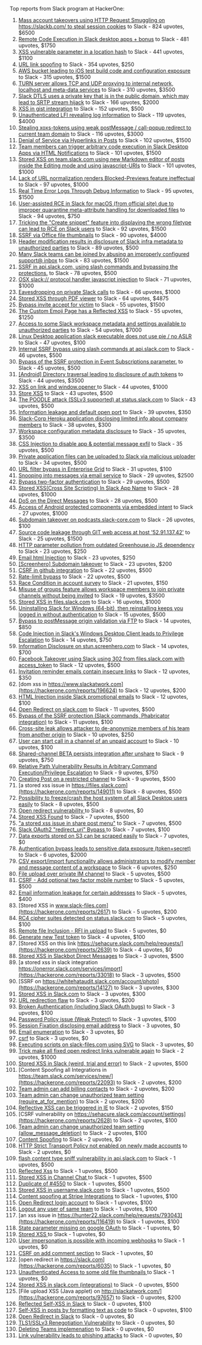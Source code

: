 Top reports from Slack program at HackerOne:

1. [Mass account takeovers using HTTP Request Smuggling on https://slackb.com/ to steal session cookies](https://hackerone.com/reports/737140) to Slack - 824 upvotes, $6500
2. [Remote Code Execution in Slack desktop apps + bonus](https://hackerone.com/reports/783877) to Slack - 481 upvotes, $1750
3. [XSS vulnerable parameter in a location hash](https://hackerone.com/reports/146336) to Slack - 441 upvotes, $1100
4. [URL link spoofing](https://hackerone.com/reports/481472) to Slack - 354 upvotes, $250
5. [AWS bucket leading to iOS test build code and configuration exposure](https://hackerone.com/reports/404822) to Slack - 315 upvotes, $1500
6. [TURN server allows TCP and UDP proxying to internal network, localhost and meta-data services](https://hackerone.com/reports/333419) to Slack - 310 upvotes, $3500
7. [Slack DTLS uses a private key that is in the public domain, which may lead to SRTP stream hijack](https://hackerone.com/reports/531032) to Slack - 166 upvotes, $2000
8. [XSS in gist integration](https://hackerone.com/reports/11073) to Slack - 152 upvotes, $500
9. [Unauthenticated LFI revealing log information](https://hackerone.com/reports/272578) to Slack - 119 upvotes, $4000
10. [Stealing xoxs-tokens using weak postMessage / call-popup redirect to current team domain](https://hackerone.com/reports/207170) to Slack - 116 upvotes, $3000
11. [Denial of Service via Hyperlinks in Posts](https://hackerone.com/reports/1077136) to Slack - 102 upvotes, $1500
12. [Team members can trigger arbitrary code execution in Slack Desktop Apps via HTML Notifications](https://hackerone.com/reports/816156) to Slack - 101 upvotes, $1500
13. [Stored XSS on team.slack.com using new Markdown editor of posts inside the Editing mode and using javascript-URIs](https://hackerone.com/reports/132104) to Slack - 101 upvotes, $1000
14. [Lack of URL normalization renders Blocked-Previews feature ineffectual](https://hackerone.com/reports/1102764) to Slack - 97 upvotes, $1000
15. [Real Time Error Logs Through Debug Information](https://hackerone.com/reports/503283) to Slack - 95 upvotes, $1500
16. [User-assisted RCE in Slack for macOS (from official site) due to improper quarantine meta-attribute handling for downloaded files](https://hackerone.com/reports/470637) to Slack - 94 upvotes, $750
17. [Tricking the "Create snippet" feature into displaying the wrong filetype can lead to RCE on Slack users](https://hackerone.com/reports/833080) to Slack - 92 upvotes, $1500
18. [SSRF via Office file thumbnails](https://hackerone.com/reports/671935) to Slack - 90 upvotes, $4000
19. [Header modification results in disclosure of Slack infra metadata to unauthorized parties](https://hackerone.com/reports/727330) to Slack - 89 upvotes, $500
20. [Many Slack teams can be joined by abusing an improperly configured support@ inbox](https://hackerone.com/reports/239623) to Slack - 83 upvotes, $1500
21. [SSRF in api.slack.com, using slash commands and bypassing the protections.](https://hackerone.com/reports/381129) to Slack - 78 upvotes, $500
22. [OSX slack:// protocol handler javascript injection](https://hackerone.com/reports/79348) to Slack - 71 upvotes, $1000
23. [Eavesdropping on private Slack calls](https://hackerone.com/reports/184698) to Slack - 66 upvotes, $1000
24. [Stored XSS through PDF viewer](https://hackerone.com/reports/881557) to Slack - 64 upvotes, $4875
25. [Bypass invite accept for victim](https://hackerone.com/reports/1663361) to Slack - 55 upvotes, $1500
26. [The Custom Emoji Page has a Reflected XSS](https://hackerone.com/reports/258198) to Slack - 55 upvotes, $1250
27. [Access to some Slack workspace metadata and settings available to unauthorized parties](https://hackerone.com/reports/130133) to Slack - 54 upvotes, $7000
28. [Linux Desktop application slack executable does not use pie / no ASLR](https://hackerone.com/reports/415272) to Slack - 47 upvotes, $100
29. [Internal SSRF bypass using slash commands at api.slack.com](https://hackerone.com/reports/356765) to Slack - 46 upvotes, $500
30. [Bypass of the SSRF protection in Event Subscriptions parameter.](https://hackerone.com/reports/386292) to Slack - 45 upvotes, $500
31. [[Android] Directory traversal leading to disclosure of auth tokens](https://hackerone.com/reports/1378889) to Slack - 44 upvotes, $3500
32. [XSS on link and window.opener ](https://hackerone.com/reports/834071) to Slack - 44 upvotes, $1000
33. [Store XSS](https://hackerone.com/reports/187410) to Slack - 43 upvotes, $500
34. [The POODLE attack (SSLv3 supported) at status.slack.com](https://hackerone.com/reports/375097) to Slack - 43 upvotes, $500
35. [Information leakage and default open port](https://hackerone.com/reports/305518) to Slack - 39 upvotes, $350
36. [Slack-Corp Heroku application disclosing limited info about company members](https://hackerone.com/reports/966814) to Slack - 38 upvotes, $300
37. [Workspace configuration metadata disclosure](https://hackerone.com/reports/864489) to Slack - 35 upvotes, $3500
38. [CSS Injection to disable app & potential message exfil](https://hackerone.com/reports/679969) to Slack - 35 upvotes, $500
39. [Private application files can be uploaded to Slack via malicious uploader](https://hackerone.com/reports/375083) to Slack - 34 upvotes, $500
40. [URL filter bypass in Enterprise Grid](https://hackerone.com/reports/500348) to Slack - 31 upvotes, $100
41. [Snooping into messages via email service](https://hackerone.com/reports/163938) to Slack - 29 upvotes, $2500
42. [Bypass  two-factor authentication](https://hackerone.com/reports/121696) to Slack - 29 upvotes, $500
43. [ Stored XSS(Cross Site Scripting) In Slack App Name](https://hackerone.com/reports/159460) to Slack - 28 upvotes, $1000
44. [DoS on the Direct Messages](https://hackerone.com/reports/746003) to Slack - 28 upvotes, $500
45. [Access of Android protected components via embedded intent](https://hackerone.com/reports/200427) to Slack - 27 upvotes, $1000
46. [Subdomain takeover on podcasts.slack-core.com](https://hackerone.com/reports/195350) to Slack - 26 upvotes, $100
47. [Source code leakage through GIT web access at host '52.91.137.42'](https://hackerone.com/reports/148068) to Slack - 25 upvotes, $1500
48. [HTTP parameter pollution from outdated Greenhouse.io JS dependency](https://hackerone.com/reports/335339) to Slack - 23 upvotes, $250
49. [Email html Injection](https://hackerone.com/reports/1461194) to Slack - 23 upvotes, $250
50. [[Screenhero] Subdomain takeover](https://hackerone.com/reports/142096) to Slack - 23 upvotes, $200
51. [CSRF in github integration](https://hackerone.com/reports/174328) to Slack - 22 upvotes, $500
52. [Rate-limit bypass](https://hackerone.com/reports/165727) to Slack - 22 upvotes, $500
53. [Race Condition in account survey](https://hackerone.com/reports/165570) to Slack - 21 upvotes, $150
54. [Misuse of groups feature allows workspace members to join private channels without being invited](https://hackerone.com/reports/1248852) to Slack - 19 upvotes, $3500
55. [Stored XSS in files.slack.com](https://hackerone.com/reports/827606) to Slack - 16 upvotes, $1000
56. [Uninstalling Slack for Windows (64-bit), then reinstalling keeps you logged in without authentication](https://hackerone.com/reports/238260) to Slack - 15 upvotes, $500
57. [Bypass to postMessage origin validation via FTP](https://hackerone.com/reports/210654) to Slack - 14 upvotes, $850
58. [Code Injection in Slack's Windows Desktop Client leads to Privilege Escalation](https://hackerone.com/reports/162955) to Slack - 14 upvotes, $750
59. [Information Disclosure on stun.screenhero.com](https://hackerone.com/reports/175061) to Slack - 14 upvotes, $700
60. [Facebook Takeover using Slack using 302 from files.slack.com with access_token](https://hackerone.com/reports/6017) to Slack - 12 upvotes, $500
61. [Invitation reminder emails contain insecure links](https://hackerone.com/reports/327674) to Slack - 12 upvotes, $350
62. [dom xss in https://www.slackatwork.com](https://hackerone.com/reports/196624) to Slack - 12 upvotes, $200
63. [HTML Injection inside Slack promotional emails](https://hackerone.com/reports/321029) to Slack - 12 upvotes, $100
64. [Open Redirect on slack.com](https://hackerone.com/reports/140447) to Slack - 11 upvotes, $500
65. [Bypass of the SSRF protection (Slack commands, Phabricator integration)](https://hackerone.com/reports/61312) to Slack - 11 upvotes, $100
66. [Cross-site leak allows attacker to de-anonymize members of his team from another origin](https://hackerone.com/reports/1068153) to Slack - 10 upvotes, $250
67. [User can start call in a channel of an unpaid account](https://hackerone.com/reports/147369) to Slack - 10 upvotes, $100
68. [Shared-channel BETA persists integration after unshare](https://hackerone.com/reports/291822) to Slack - 9 upvotes, $750
69. [Relative Path Vulnerability Results in Arbitrary Command Execution/Privilege Escalation](https://hackerone.com/reports/784714) to Slack - 9 upvotes, $750
70. [Creating Post on a restricted channel](https://hackerone.com/reports/151459) to Slack - 9 upvotes, $500
71. [a stored xss issue in https://files.slack.com](https://hackerone.com/reports/149011) to Slack - 8 upvotes, $500
72. [Possibility to freeze/crash the host system of all Slack Desktop users easily](https://hackerone.com/reports/392728) to Slack - 8 upvotes, $500
73. [Open redirect vulnerability ](https://hackerone.com/reports/2731) to Slack - 8 upvotes, $0
74. [Stored XSS Found](https://hackerone.com/reports/9774) to Slack - 7 upvotes, $500
75. ["a stored xss issue in share post menu"](https://hackerone.com/reports/148848) to Slack - 7 upvotes, $500
76. [Slack OAuth2 "redirect_uri" Bypass ](https://hackerone.com/reports/2575) to Slack - 7 upvotes, $100
77. [Data exports stored on S3 can be scraped easily](https://hackerone.com/reports/2746) to Slack - 7 upvotes, $0
78. [Authentication bypass leads to sensitive data exposure (token+secret)](https://hackerone.com/reports/129918) to Slack - 6 upvotes, $2000
79. [CSV export/import functionality allows administrators to modify member and message content of a workspace](https://hackerone.com/reports/1661310) to Slack - 6 upvotes, $250
80. [File upload over private IM channel](https://hackerone.com/reports/143903) to Slack - 5 upvotes, $500
81. [CSRF - Add optional two factor mobile number](https://hackerone.com/reports/155774) to Slack - 5 upvotes, $500
82. [Email information leakage for certain addresses](https://hackerone.com/reports/169992) to Slack - 5 upvotes, $400
83. [Stored XSS in www.slack-files.com](https://hackerone.com/reports/2617) to Slack - 5 upvotes, $200
84. [RC4 cipher suites detected on status.slack.com](https://hackerone.com/reports/99157) to Slack - 5 upvotes, $100
85. [Remote file Inclusion - RFI in upload](https://hackerone.com/reports/14092) to Slack - 5 upvotes, $0
86. [Generate new Test token](https://hackerone.com/reports/147544) to Slack - 4 upvotes, $100
87. [Stored XSS on this link https://sehacure.slack.com/help/requests/](https://hackerone.com/reports/2639) to Slack - 4 upvotes, $0
88. [Stored XSS in Slackbot Direct Messages](https://hackerone.com/reports/4561) to Slack - 3 upvotes, $500
89. [a stored xss in  slack integration  https://onerror.slack.com/services/import](https://hackerone.com/reports/33018) to Slack - 3 upvotes, $500
90. [SSRF on https://whitehataudit.slack.com/account/photo](https://hackerone.com/reports/14127) to Slack - 3 upvotes, $300
91. [Stored XSS in Slack.com](https://hackerone.com/reports/6002) to Slack - 3 upvotes, $300
92. [URL redirection flaw](https://hackerone.com/reports/2622) to Slack - 3 upvotes, $200
93. [Broken Authentication (including Slack OAuth bugs)](https://hackerone.com/reports/2559) to Slack - 3 upvotes, $100
94. [Password Policy issue (Weak Protect)](https://hackerone.com/reports/17160) to Slack - 3 upvotes, $100
95. [Session Fixation disclosing email address](https://hackerone.com/reports/2582) to Slack - 3 upvotes, $0
96. [Email enumeration](https://hackerone.com/reports/2766) to Slack - 3 upvotes, $0
97. [csrf](https://hackerone.com/reports/2635) to Slack - 3 upvotes, $0
98. [Executing scripts on slack-files.com using SVG](https://hackerone.com/reports/100565) to Slack - 3 upvotes, $0
99. [Trick make all fixed open redirect links vulnerable again](https://hackerone.com/reports/104087) to Slack - 2 upvotes, $1000
100. [Stored XSS in Slack (weird, trial and error)](https://hackerone.com/reports/96337) to Slack - 2 upvotes, $500
101. [Content Spoofing all Integrations in https://team.slack.com/services/new/](https://hackerone.com/reports/22093) to Slack - 2 upvotes, $200
102. [Team admin can add billing contacts](https://hackerone.com/reports/47940) to Slack - 2 upvotes, $200
103. [Team admin can change unauthorized team setting (require_at_for_mention)](https://hackerone.com/reports/46747) to Slack - 2 upvotes, $200
104. [Reflective XSS can be triggered in IE](https://hackerone.com/reports/2497) to Slack - 2 upvotes, $150
105. [CSRF vulnerability on https://sehacure.slack.com/account/settings](https://hackerone.com/reports/2628) to Slack - 2 upvotes, $100
106. [Team admin can change unauthorized team setting (allow_message_deletion)](https://hackerone.com/reports/46750) to Slack - 2 upvotes, $100
107. [Content Spoofing](https://hackerone.com/reports/2979) to Slack - 2 upvotes, $0
108. [HTTP Strict Transport Policy not enabled on newly made accounts](https://hackerone.com/reports/26763) to Slack - 2 upvotes, $0
109. [flash content type sniff vulnerability in api.slack.com](https://hackerone.com/reports/3455) to Slack - 1 upvotes, $500
110. [Reflected Xss](https://hackerone.com/reports/2777) to Slack - 1 upvotes, $500
111. [Stored XSS in Channel Chat ](https://hackerone.com/reports/2652) to Slack - 1 upvotes, $500
112. [Duplicate of #4550](https://hackerone.com/reports/4638) to Slack - 1 upvotes, $500
113. [Stored XSS in username.slack.com](https://hackerone.com/reports/2625) to Slack - 1 upvotes, $500
114. [Content spoofing at Stripe Integrations](https://hackerone.com/reports/21248) to Slack - 1 upvotes, $100
115. [Open Redirect login account](https://hackerone.com/reports/16718) to Slack - 1 upvotes, $100
116. [Logout any user of same team](https://hackerone.com/reports/54610) to Slack - 1 upvotes, $100
117. [an xss issue in https://hunter22.slack.com/help/requests/793043](https://hackerone.com/reports/116419) to Slack - 1 upvotes, $100
118. [State parameter missing on google OAuth](https://hackerone.com/reports/2688) to Slack - 1 upvotes, $0
119. [Stored XSS ](https://hackerone.com/reports/2926) to Slack - 1 upvotes, $0
120. [User impersonation is possible with incoming webhooks](https://hackerone.com/reports/3722) to Slack - 1 upvotes, $0
121. [CSRF on add comment section](https://hackerone.com/reports/2638) to Slack - 1 upvotes, $0
122. [open redirect in https://slack.com](https://hackerone.com/reports/6035) to Slack - 1 upvotes, $0
123. [Unauthenticated Access to some old file thumbnails ](https://hackerone.com/reports/145621) to Slack - 1 upvotes, $0
124. [Stored XSS in slack.com (integrations)](https://hackerone.com/reports/10297) to Slack - 0 upvotes, $500
125. [File upload XSS (Java applet) on http://slackatwork.com/](https://hackerone.com/reports/97657) to Slack - 0 upvotes, $200
126. [Reflected Self-XSS in Slack](https://hackerone.com/reports/97683) to Slack - 0 upvotes, $100
127. [Self-XSS in posts by formatting text as code](https://hackerone.com/reports/89505) to Slack - 0 upvotes, $100
128. [Open Redirect in Slack](https://hackerone.com/reports/4549) to Slack - 0 upvotes, $0
129. [TLS1/SSLv3 Renegotiation Vulnerability](https://hackerone.com/reports/5617) to Slack - 0 upvotes, $0
130. [Deleting Teams implemenation](https://hackerone.com/reports/2975) to Slack - 0 upvotes, $0
131. [Link vulnerability leads to phishing attacks](https://hackerone.com/reports/66994) to Slack - 0 upvotes, $0
